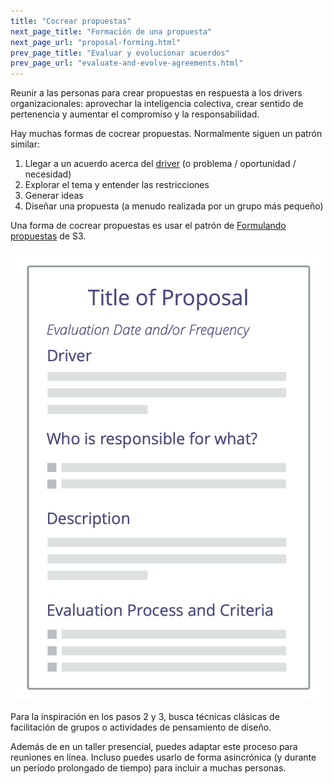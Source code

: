 ```yaml
---
title: "Cocrear propuestas"
next_page_title: "Formación de una propuesta"
next_page_url: "proposal-forming.html"
prev_page_title: "Evaluar y evolucionar acuerdos"
prev_page_url: "evaluate-and-evolve-agreements.html"
---
```



<div class="card summary"><div class="card-body">Reunir a las personas para crear propuestas en respuesta a los drivers organizacionales: aprovechar la inteligencia colectiva, crear sentido de pertenencia y aumentar el compromiso y la responsabilidad.
</div></div>

Hay muchas formas de cocrear propuestas. Normalmente siguen un patrón similar:

1. Llegar a un acuerdo acerca del <a href="glossary.html#entry-organizational-driver" class="glossary-tooltip" data-toggle="tooltip" title="Motivante de la organización: Un motivante es la razón de una persona o grupo para responder a una situación específica. Un motivante es considerado un **motivante organizacional** si responder a este ayudaría a la organización generar valor, eliminar desperdicio o evitar consecuencias no deseadas.">driver</a> (o problema / oportunidad / necesidad)
2. Explorar el tema y entender las restricciones
3. Generar ideas
4. Diseñar una propuesta (a menudo realizada por un grupo más pequeño)

Una forma de cocrear propuestas es usar el patrón de [Formulando propuestas](proposal-forming.html) de S3.

![Una plantilla para propuestas](img/templates/proposal-template.png)

Para la inspiración en los pasos 2 y 3, busca técnicas clásicas de facilitación de grupos o actividades de pensamiento de diseño.

Además de en un taller presencial, puedes adaptar este proceso para reuniones en línea. Incluso puedes usarlo de forma asincrónica (y durante un período prolongado de tiempo) para incluir a muchas personas.
